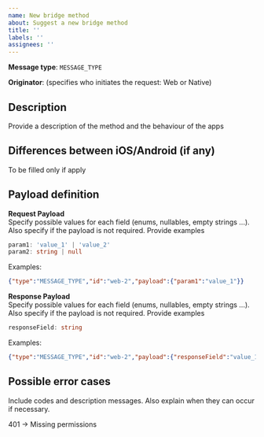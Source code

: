 ```yaml
---
name: New bridge method
about: Suggest a new bridge method
title: ''
labels: ''
assignees: ''
---
```


**Message type**: `MESSAGE_TYPE`

**Originator**: (specifies who initiates the request: Web or Native)

## Description
Provide a description of the method and the behaviour of the apps

## Differences between iOS/Android (if any)
To be filled only if apply

## Payload definition

**Request Payload**  
Specify possible values for each field (enums, nullables, empty strings ...). Also specify if the payload is not required. Provide examples

```ts
param1: 'value_1' | 'value_2'
param2: string | null
```
Examples:
```json
{"type":"MESSAGE_TYPE","id":"web-2","payload":{"param1":"value_1"}}
```

**Response Payload**  
Specify possible values for each field (enums, nullables, empty strings ...). Also specify if the payload is not required. Provide examples
```ts
responseField: string
```
Examples:
```json
{"type":"MESSAGE_TYPE","id":"web-2","payload":{"responseField":"value_1"}}
```

## Possible error cases  
Include codes and description messages. Also explain when they can occur if necessary.

401 → Missing permissions
